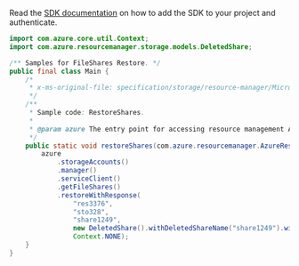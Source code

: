 Read the [SDK documentation](https://github.com/Azure/azure-sdk-for-java/blob/azure-resourcemanager_2.11.0/sdk/resourcemanager/azure-resourcemanager/README.md) on how to add the SDK to your project and authenticate.

```java
import com.azure.core.util.Context;
import com.azure.resourcemanager.storage.models.DeletedShare;

/** Samples for FileShares Restore. */
public final class Main {
    /*
     * x-ms-original-file: specification/storage/resource-manager/Microsoft.Storage/stable/2021-04-01/examples/FileSharesRestore.json
     */
    /**
     * Sample code: RestoreShares.
     *
     * @param azure The entry point for accessing resource management APIs in Azure.
     */
    public static void restoreShares(com.azure.resourcemanager.AzureResourceManager azure) {
        azure
            .storageAccounts()
            .manager()
            .serviceClient()
            .getFileShares()
            .restoreWithResponse(
                "res3376",
                "sto328",
                "share1249",
                new DeletedShare().withDeletedShareName("share1249").withDeletedShareVersion("1234567890"),
                Context.NONE);
    }
}
```

